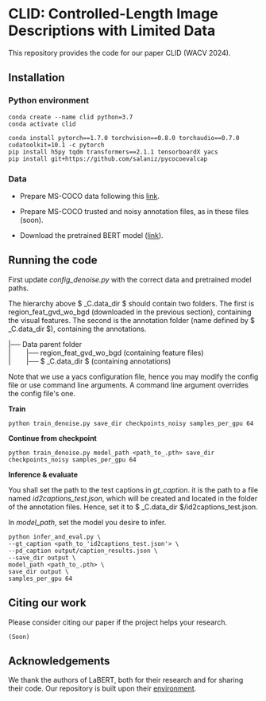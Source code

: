 # CLID: Controlled-Length Image Descriptions with Limited Data

This repository provides the code for our paper CLID (WACV 2024).

## Installation

### Python environment

```
conda create --name clid python=3.7
conda activate clid

conda install pytorch==1.7.0 torchvision==0.8.0 torchaudio==0.7.0 cudatoolkit=10.1 -c pytorch
pip install h5py tqdm transformers==2.1.1 tensorboardX yacs
pip install git+https://github.com/salaniz/pycocoevalcap
```

### Data

* Prepare MS-COCO data following this [link](https://github.com/LuoweiZhou/VLP#-data-preparation).

* Prepare MS-COCO trusted and noisy annotation files, as in these files (soon).

* Download the pretrained BERT model ([link](https://drive.google.com/file/d/1B3R2wTYeoiXdT4HsKj4EEdWPnKdZjF3L/view?usp=sharing)).

## Running the code

First update _config_denoise.py_ with the correct data and pretrained model paths.

The hierarchy above $ _C.data_dir $ should contain two folders.
The first is region_feat_gvd_wo_bgd (downloaded in the previous section), containing the visual features.
The second is the annotation folder (name defined by $ _C.data_dir $), containing the annotations.

|── Data parent folder\
|&nbsp;&nbsp;&nbsp;&nbsp;&nbsp;&nbsp;&nbsp;&nbsp;|── region_feat_gvd_wo_bgd (containing feature files)\
|&nbsp;&nbsp;&nbsp;&nbsp;&nbsp;&nbsp;&nbsp;&nbsp;|── $ _C.data_dir $ (containing annotations)

Note that we use a yacs configuration file, hence you may modify the config file or use command line arguments.
A command line argument overrides the config file's one.

**Train**

```
python train_denoise.py save_dir checkpoints_noisy samples_per_gpu 64
```

**Continue from checkpoint**

```
python train_denoise.py model_path <path_to_.pth> save_dir checkpoints_noisy samples_per_gpu 64
```

**Inference & evaluate**

You shall set the path to the test captions in _gt_caption_. 
it is the path to a file named _id2captions_test.json_, which 
will be created and located in the folder of the annotation files. 
Hence, set it to $ _C.data_dir $/id2captions_test.json.

In _model_path_, set the model you desire to infer.

```
python infer_and_eval.py \
--gt_caption <path_to_'id2captions_test.json'> \
--pd_caption output/caption_results.json \
--save_dir output \
model_path <path_to_.pth> \
save_dir output \
samples_per_gpu 64
```

## Citing our work

Please consider citing our paper if the project helps your research.

```
(Soon)
```

## Acknowledgements

We thank the authors of LaBERT, both for their research and for sharing their code.
Our repository is built upon their [environment](https://github.com/bearcatt/LaBERT).